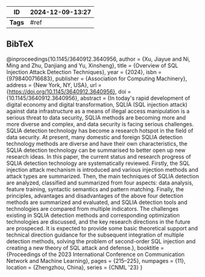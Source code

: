 | ID       | 2024-12-09-13:27 |
| -------- | ----------------- |
| **Tags** | #ref              |
## BibTeX

@inproceedings{10.1145/3640912.3640956,
author = {Xu, Jiayue and Ni, Ming and Zhu, Danjiang and Yu, Xinsheng},
title = {Overview of SQL Injection Attack Detection Techniques},
year = {2024},
isbn = {9798400716683},
publisher = {Association for Computing Machinery},
address = {New York, NY, USA},
url = {https://doi.org/10.1145/3640912.3640956},
doi = {10.1145/3640912.3640956},
abstract = {In today's rapid development of digital economy and digital transformation, SQLIA (SQL injection attack) against data infrastructure as a means of illegal access manipulation is a serious threat to data security, SQLIA methods are becoming more and more diverse and complex, and data security is facing serious challenges. SQLIA detection technology has become a research hotspot in the field of data security. At present, many domestic and foreign SQLIA detection technology methods are diverse and have their own characteristics, the SQLIA detection technology can be summarised to better open up new research ideas. In this paper, the current status and research progress of SQLIA detection technology are systematically reviewed. Firstly, the SQL injection attack mechanism is introduced and various injection methods and attack types are summarized. Then, the main techniques of SQLIA detection are analyzed, classified and summarized from four aspects: data analysis, feature training, syntactic semantics and pattern matching. Finally, the principles, advantages and disadvantages of the above four detection methods are summarized and evaluated, and SQLIA detection tools and technologies are compared from multiple indicators. The challenges existing in SQLIA detection methods and corresponding optimization technologies are discussed, and the key research directions in the future are prospeced. It is expected to provide some basic theoretical support and technical direction guidance for the subsequent integration of multiple detection methods, solving the problem of second-order SQL injection and creating a new theory of SQL attack and defense.},
booktitle = {Proceedings of the 2023 International Conference on Communication Network and Machine Learning},
pages = {215–225},
numpages = {11},
location = {Zhengzhou, China},
series = {CNML '23}
}